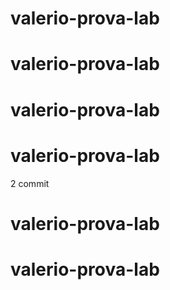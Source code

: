 # valerio-prova-lab
# valerio-prova-lab
# valerio-prova-lab
# valerio-prova-lab
2 commit 

# valerio-prova-lab
# valerio-prova-lab
